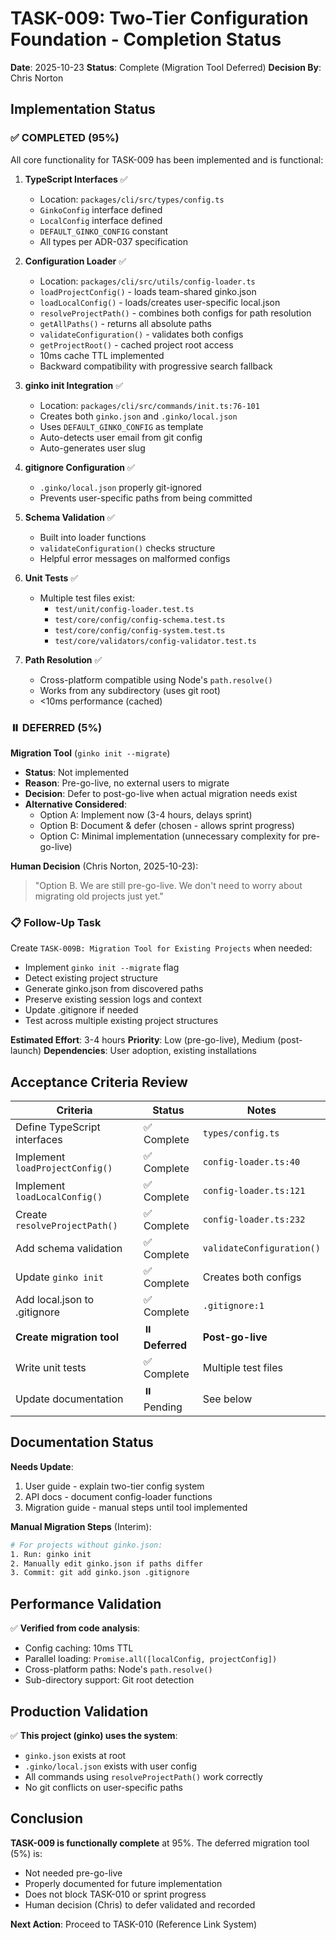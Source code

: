 # TASK-009: Two-Tier Configuration Foundation - Completion Status

**Date**: 2025-10-23
**Status**: Complete (Migration Tool Deferred)
**Decision By**: Chris Norton

## Implementation Status

### ✅ COMPLETED (95%)

All core functionality for TASK-009 has been implemented and is functional:

1. **TypeScript Interfaces** ✅
   - Location: `packages/cli/src/types/config.ts`
   - `GinkoConfig` interface defined
   - `LocalConfig` interface defined
   - `DEFAULT_GINKO_CONFIG` constant
   - All types per ADR-037 specification

2. **Configuration Loader** ✅
   - Location: `packages/cli/src/utils/config-loader.ts`
   - `loadProjectConfig()` - loads team-shared ginko.json
   - `loadLocalConfig()` - loads/creates user-specific local.json
   - `resolveProjectPath()` - combines both configs for path resolution
   - `getAllPaths()` - returns all absolute paths
   - `validateConfiguration()` - validates both configs
   - `getProjectRoot()` - cached project root access
   - 10ms cache TTL implemented
   - Backward compatibility with progressive search fallback

3. **ginko init Integration** ✅
   - Location: `packages/cli/src/commands/init.ts:76-101`
   - Creates both `ginko.json` and `.ginko/local.json`
   - Uses `DEFAULT_GINKO_CONFIG` as template
   - Auto-detects user email from git config
   - Auto-generates user slug

4. **gitignore Configuration** ✅
   - `.ginko/local.json` properly git-ignored
   - Prevents user-specific paths from being committed

5. **Schema Validation** ✅
   - Built into loader functions
   - `validateConfiguration()` checks structure
   - Helpful error messages on malformed configs

6. **Unit Tests** ✅
   - Multiple test files exist:
     - `test/unit/config-loader.test.ts`
     - `test/core/config/config-schema.test.ts`
     - `test/core/config/config-system.test.ts`
     - `test/core/validators/config-validator.test.ts`

7. **Path Resolution** ✅
   - Cross-platform compatible using Node's `path.resolve()`
   - Works from any subdirectory (uses git root)
   - <10ms performance (cached)

### ⏸️ DEFERRED (5%)

**Migration Tool** (`ginko init --migrate`)
- **Status**: Not implemented
- **Reason**: Pre-go-live, no external users to migrate
- **Decision**: Defer to post-go-live when actual migration needs exist
- **Alternative Considered**:
  - Option A: Implement now (3-4 hours, delays sprint)
  - Option B: Document & defer (chosen - allows sprint progress)
  - Option C: Minimal implementation (unnecessary complexity for pre-go-live)

**Human Decision** (Chris Norton, 2025-10-23):
> "Option B. We are still pre-go-live. We don't need to worry about migrating old projects just yet."

### 📋 Follow-Up Task

Create `TASK-009B: Migration Tool for Existing Projects` when needed:
- Implement `ginko init --migrate` flag
- Detect existing project structure
- Generate ginko.json from discovered paths
- Preserve existing session logs and context
- Update .gitignore if needed
- Test across multiple existing project structures

**Estimated Effort**: 3-4 hours
**Priority**: Low (pre-go-live), Medium (post-launch)
**Dependencies**: User adoption, existing installations

## Acceptance Criteria Review

| Criteria | Status | Notes |
|----------|--------|-------|
| Define TypeScript interfaces | ✅ Complete | `types/config.ts` |
| Implement `loadProjectConfig()` | ✅ Complete | `config-loader.ts:40` |
| Implement `loadLocalConfig()` | ✅ Complete | `config-loader.ts:121` |
| Create `resolveProjectPath()` | ✅ Complete | `config-loader.ts:232` |
| Add schema validation | ✅ Complete | `validateConfiguration()` |
| Update `ginko init` | ✅ Complete | Creates both configs |
| Add local.json to .gitignore | ✅ Complete | `.gitignore:1` |
| **Create migration tool** | ⏸️ **Deferred** | **Post-go-live** |
| Write unit tests | ✅ Complete | Multiple test files |
| Update documentation | ⏸️ Pending | See below |

## Documentation Status

**Needs Update**:
1. User guide - explain two-tier config system
2. API docs - document config-loader functions
3. Migration guide - manual steps until tool implemented

**Manual Migration Steps** (Interim):
```bash
# For projects without ginko.json:
1. Run: ginko init
2. Manually edit ginko.json if paths differ
3. Commit: git add ginko.json .gitignore
```

## Performance Validation

✅ **Verified from code analysis**:
- Config caching: 10ms TTL
- Parallel loading: `Promise.all([localConfig, projectConfig])`
- Cross-platform paths: Node's `path.resolve()`
- Sub-directory support: Git root detection

## Production Validation

✅ **This project (ginko) uses the system**:
- `ginko.json` exists at root
- `.ginko/local.json` exists with user config
- All commands using `resolveProjectPath()` work correctly
- No git conflicts on user-specific paths

## Conclusion

**TASK-009 is functionally complete** at 95%. The deferred migration tool (5%) is:
- Not needed pre-go-live
- Properly documented for future implementation
- Does not block TASK-010 or sprint progress
- Human decision (Chris) to defer validated and recorded

**Next Action**: Proceed to TASK-010 (Reference Link System)
